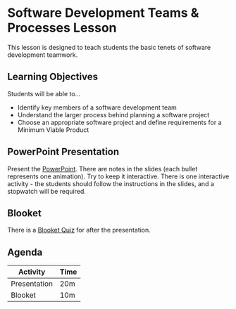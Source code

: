 # Software Development Teams & Processes Lesson
This lesson is designed to teach students the basic tenets of software development teamwork.

## Learning Objectives
Students will be able to...

- Identify key members of a software development team
- Understand the larger process behind planning a software project
- Choose an appropriate software project and define requirements for a Minimum Viable Product

## PowerPoint Presentation
Present the [PowerPoint](Presentation.pptx). There are notes in the slides (each bullet represents one animation). Try to keep it interactive. There is one interactive activity - the students should follow the instructions in the slides, and a stopwatch will be required.

## Blooket
There is a [Blooket Quiz](https://dashboard.blooket.com/set/6303d93d6146ba2ff2a5322e) for after the presentation.

## Agenda

| Activity | Time |
|-|-|
| Presentation | 20m |
| Blooket | 10m |
